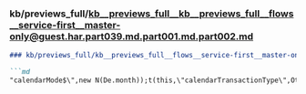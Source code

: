 ### kb/previews_full/kb__previews_full__kb__previews_full__flows__service-first__master-only@guest.har.part039.md.part001.md.part002.md

```md
### kb/previews_full/kb__previews_full__flows__service-first__master-only@guest.har.part039.md.part001.md (part 002)

```md
"calendarMode$\",new N(De.month));t(this,\"calendarTransactionType\",Ot.monthWeek);t(this,\"ti
```

```

```
